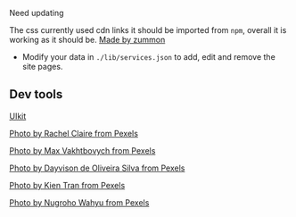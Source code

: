 Need updating

The css currently used cdn links it should be imported from `npm`, overall it is working as it should be.
[Made by zummon](https://zummon.page/)

- Modify your data in `./lib/services.json` to add, edit and remove the site pages.

## Dev tools

[UIkit](https://getuikit.com/)

[Photo by Rachel Claire from Pexels](https://www.pexels.com/photo/interior-details-of-modern-bar-with-wooden-furniture-and-arched-wall-5490909/)

[Photo by Max Vakhtbovych from Pexels](https://www.pexels.com/photo/contemporary-apartment-with-cozy-sofa-and-minimalist-furniture-6585764/)

[Photo by Dayvison de Oliveira Silva from Pexels](https://www.pexels.com/photo/cozy-living-room-design-with-comfy-sofa-and-creative-lamp-5696287/)

[Photo by Kien Tran from Pexels](https://www.pexels.com/photo/hotel-house-table-luxury-5814952/)

[Photo by Nugroho Wahyu from Pexels](https://www.pexels.com/photo/brown-wooden-table-with-chair-3097112/)
